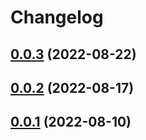 # Changelog

## [0.0.3](https://github.com/inflearn/shaka-player/compare/v0.0.3) (2022-08-22)

## [0.0.2](https://github.com/inflearn/shaka-player/compare/v0.0.2) (2022-08-17)

## [0.0.1](https://github.com/inflearn/shaka-player/compare/v0.0.1) (2022-08-10)

